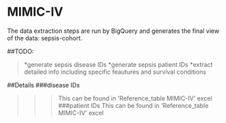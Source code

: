 # MIMIC-IV
The data extraction steps are run by BigQuery and generates the final view of the data: sepsis-cohort.

##TODO:
>*generate sepsis disease IDs
>*generate sepsis patient IDs
>*extract detailed info including specific feautures and survival conditions

##Details
###disease IDs
>>>This can be found in 'Reference_table MIMIC-IV' excel
###patient IDs
>>>This can be found in 'Reference_table MIMIC-IV' excel
